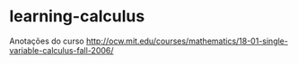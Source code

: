 # learning-calculus
Anotações do curso http://ocw.mit.edu/courses/mathematics/18-01-single-variable-calculus-fall-2006/
